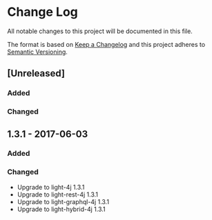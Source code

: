 # Change Log
All notable changes to this project will be documented in this file.

The format is based on [Keep a Changelog](http://keepachangelog.com/)
and this project adheres to [Semantic Versioning](http://semver.org/).

## [Unreleased]
### Added

### Changed

## 1.3.1 - 2017-06-03
### Added

### Changed
- Upgrade to light-4j 1.3.1
- Upgrade to light-rest-4j 1.3.1
- Upgrade to light-graphql-4j 1.3.1
- Upgrade to light-hybrid-4j 1.3.1

